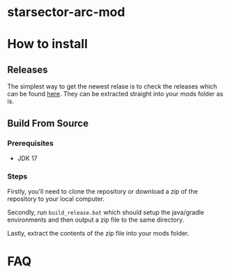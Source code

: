 # starsector-arc-mod

# How to install

## Releases
The simplest way to get the newest relase is to check the releases which can be found [here](). They can be extracted straight into your mods folder as is.

## Build From Source
### Prerequisites
- JDK 17 

### Steps
Firstly, you'll need to clone the repository or download a zip of the repository to your local computer.

Secondly, run `build_release.bat` which should setup the java/gradle environments and then output a zip file to the same directory.

Lastly, extract the contents of the zip file into your mods folder.

# FAQ



